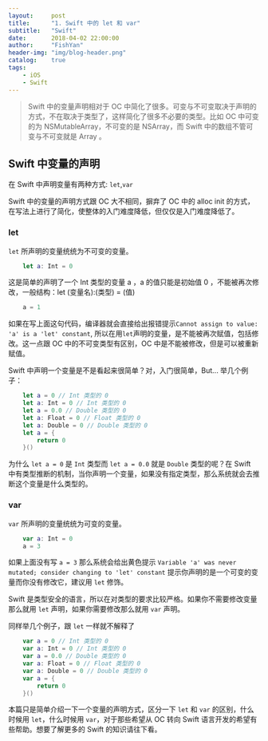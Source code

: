 ```yaml
---
layout:     post
title:      "1. Swift 中的 let 和 var"
subtitle:   "Swift"
date:       2018-04-02 22:00:00
author:     "FishYan"
header-img: "img/blog-header.png" 
catalog:    true
tags:
    - iOS
    - Swift
---
```


> Swift 中的变量声明相对于 OC 中简化了很多。可变与不可变取决于声明的方式，不在取决于类型了，这样简化了很多不必要的类型。比如 OC 中可变的为 NSMutableArray，不可变的是 NSArray，而 Swift 中的数组不管可变与不可变就是 Array 。

## Swift 中变量的声明

在 Swift 中声明变量有两种方式: ```let```,```var```

Swift 中的变量的声明方式跟 OC 大不相同，摒弃了 OC 中的 alloc init 的方式，在写法上进行了简化，使整体的入门难度降低，但仅仅是入门难度降低了。

### let

```let``` 所声明的变量统统为不可变的变量。
```Swift
    let a: Int = 0
```
这是简单的声明了一个 Int 类型的变量 a ，a 的值只能是初始值 0 ，不能被再次修改，一般结构：let (变量名):(类型) = (值)
```Swift
    a = 1
```
如果在写上面这句代码，编译器就会直接给出报错提示```Cannot assign to value: 'a' is a 'let' constant```, 所以在用```let```声明的变量，是不能被再次赋值，包括修改。这一点跟 OC 中的不可变类型有区别，OC 中是不能被修改，但是可以被重新赋值。

Swift 中声明一个变量是不是看起来很简单？对，入门很简单，But... 举几个例子：

```Swift
    let a = 0 // Int 类型的 0
    let a: Int = 0 // Int 类型的 0
    let a = 0.0 // Double 类型的 0
    let a: Float = 0 // Float 类型的 0
    let a: Double = 0 // Double 类型的 0
    let a = {
        return 0
    }()
```
为什么 ```let a = 0``` 是 ```Int``` 类型而 ```let a = 0.0``` 就是 ```Double``` 类型的呢？在 Swift 中有类型推断的机制，当你声明一个变量，如果没有指定类型，那么系统就会去推断这个变量是什么类型的。

### var

```var``` 所声明的变量统统为可变的变量。

```Swift
    var a: Int = 0
    a = 3
```
如果上面没有写 ```a = 3``` 那么系统会给出黄色提示 ```Variable 'a' was never mutated; consider changing to 'let' constant``` 提示你声明的是一个可变的变量而你没有修改它，建议用 ```let``` 修饰。

Swift 是类型安全的语言，所以在对类型的要求比较严格。如果你不需要修改变量那么就用 ```let``` 声明，如果你需要修改那么就用 ```var``` 声明。

同样举几个例子，跟 ```let``` 一样就不解释了

```Swift
    var a = 0 // Int 类型的 0
    var a: Int = 0 // Int 类型的 0
    var a = 0.0 // Double 类型的 0
    var a: Float = 0 // Float 类型的 0
    var a: Double = 0 // Double 类型的 0
    var a = {
        return 0
    }()
```

本篇只是简单介绍一下一个变量的声明方式，区分一下 ```let``` 和 ```var``` 的区别，什么时候用 ```let```，什么时候用 ```var```，对于那些希望从 OC 转向 Swift 语言开发的希望有些帮助。想要了解更多的 Swift 的知识请往下看。
